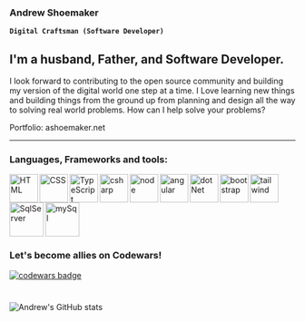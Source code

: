 ### Andrew Shoemaker  

**`Digital Craftsman (Software Developer)`**

## I'm a husband, Father, and Software Developer.

I look forward to contributing to the open source community and building my version of the digital world one step at a time. I Love learning new things and building things from the ground up from planning and design all the way to solving real world problems. How can I help solve your problems? 

Portfolio: ashoemaker.net

---


### Languages, Frameworks and tools:

<!-- HTML -->
<img align="left" alt="HTML" width="50px" src="https://cdn.jsdelivr.net/gh/devicons/devicon/icons/html5/html5-original.svg" />
<!-- CSS -->
<img align="left" alt="CSS" width="50px" src="https://cdn.jsdelivr.net/gh/devicons/devicon/icons/css3/css3-original.svg" />
<!-- TypeScript -->
<img align="left" alt="TypeScript" width="50px" src="https://cdn.jsdelivr.net/gh/devicons/devicon/icons/typescript/typescript-original.svg" />
<!-- csharp -->
<img align="left" alt="csharp" width="50px" src="https://cdn.jsdelivr.net/gh/devicons/devicon/icons/csharp/csharp-original.svg" />
<!-- node -->
<img align="left" alt="node" width="50px" src="https://cdn.jsdelivr.net/gh/devicons/devicon/icons/nodejs/nodejs-original.svg" />
<!-- Angular -->
<img align="left" alt="angular" width="50px" src="https://cdn.jsdelivr.net/gh/devicons/devicon/icons/angularjs/angularjs-original.svg" />
<!-- dotNet -->
<img align="left" alt="dotNet" width="50px" src="https://cdn.jsdelivr.net/gh/devicons/devicon/icons/dotnetcore/dotnetcore-original.svg" />
<!-- Bootstrap -->
<img align="left" alt="bootstrap" width="50px" src="https://cdn.jsdelivr.net/gh/devicons/devicon/icons/bootstrap/bootstrap-original.svg" />
<!-- Tailwind -->
<img align="left" alt="tailwind" width="50px" src="https://cdn.jsdelivr.net/gh/devicons/devicon/icons/tailwindcss/tailwindcss-plain.svg" />
<!-- SqlServer -->
<img align="left" alt="SqlServer" width="60px" src="https://cdn.jsdelivr.net/gh/devicons/devicon/icons/microsoftsqlserver/microsoftsqlserver-plain-wordmark.svg" />
<!-- Mysql -->
<img alt="mySql" width="60px" src="https://cdn.jsdelivr.net/gh/devicons/devicon/icons/mysql/mysql-plain-wordmark.svg" />

### Let's become allies on Codewars!
<a href="https://www.codewars.com/users/Ashoemaker9"><img alt="codewars badge" src="https://www.codewars.com/users/Ashoemaker9/badges/large"></a>

#

![Andrew's GitHub stats](https://github-readme-stats.vercel.app/api?username=Ashoemaker-tech&show_icons=true&theme=gruvbox)


